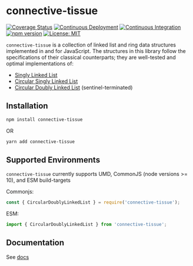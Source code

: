 # connective-tissue

[![Coverage Status](https://coveralls.io/repos/github/MatthewZito/connective-tissue/badge.svg?branch=master)](https://coveralls.io/github/MatthewZito/connective-tissue?branch=master)
[![Continuous Deployment](https://github.com/MatthewZito/connective-tissue/actions/workflows/cd.yml/badge.svg)](https://github.com/MatthewZito/connective-tissue/actions/workflows/cd.yml)
[![Continuous Integration](https://github.com/MatthewZito/connective-tissue/actions/workflows/ci.yml/badge.svg)](https://github.com/MatthewZito/connective-tissue/actions/workflows/ci.yml)
[![npm version](https://badge.fury.io/js/connective-tissue.svg)](https://badge.fury.io/js/connective-tissue)
[![License: MIT](https://img.shields.io/badge/License-MIT-yellow.svg)](https://opensource.org/licenses/MIT)

`connective-tissue` is a collection of linked list and ring data structures implemented in and for JavaScript. The structures in this library follow the specifications of their classical counterparts; they are well-tested and optimal implementations of:

- [Singly Linked List](./src/SinglyLinkedList.ts)
- [Circular Singly Linked List](./src/CircularSinglyLinkedList.ts)
- [Circular Doubly Linked List](./src/CircularDoublyLinkedList.ts) (sentinel-terminated)

## Installation

```bash
npm install connective-tissue
```

OR

```bash
yarn add connective-tissue
```

## Supported Environments

`connective-tissue` currently supports UMD, CommonJS (node versions >= 10), and ESM build-targets

Commonjs:

```js
const { CircularDoublyLinkedList } = require('connective-tissue');
```

ESM:

```js
import { CircularDoublyLinkedList } from 'connective-tissue';
```

## Documentation

See [docs](https://matthewzito.github.io/connective-tissue/)
